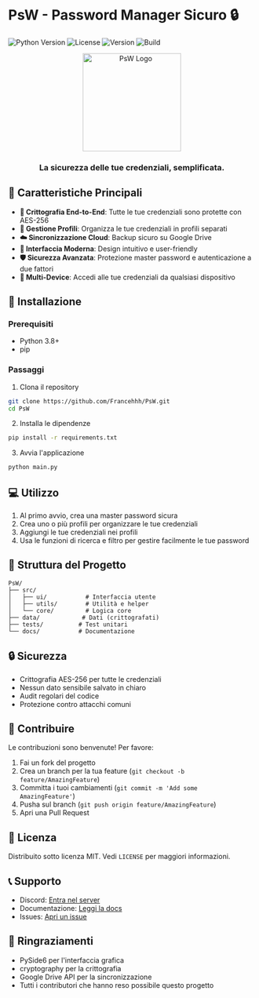 # PsW - Password Manager Sicuro 🔒

![Python Version](https://img.shields.io/badge/python-3.8%2B-blue)
![License](https://img.shields.io/badge/license-MIT-green)
![Version](https://img.shields.io/badge/version-Alpha%201.2.1-orange)
![Build](https://img.shields.io/badge/build-passing-brightgreen)

<div align="center">
  <img src="assets/logo.png" alt="PsW Logo" width="200"/>
  <h3>La sicurezza delle tue credenziali, semplificata.</h3>
</div>

## 🌟 Caratteristiche Principali

- **🔐 Crittografia End-to-End**: Tutte le tue credenziali sono protette con AES-256
- **👤 Gestione Profili**: Organizza le tue credenziali in profili separati
- **☁️ Sincronizzazione Cloud**: Backup sicuro su Google Drive
- **🎨 Interfaccia Moderna**: Design intuitivo e user-friendly
- **🛡️ Sicurezza Avanzata**: Protezione master password e autenticazione a due fattori
- **📱 Multi-Device**: Accedi alle tue credenziali da qualsiasi dispositivo

## 🚀 Installazione

### Prerequisiti
- Python 3.8+
- pip

### Passaggi
1. Clona il repository
```bash
git clone https://github.com/Francehhh/PsW.git
cd PsW
```

2. Installa le dipendenze
```bash
pip install -r requirements.txt
```

3. Avvia l'applicazione
```bash
python main.py
```

## 💻 Utilizzo

1. Al primo avvio, crea una master password sicura
2. Crea uno o più profili per organizzare le tue credenziali
3. Aggiungi le tue credenziali nei profili
4. Usa le funzioni di ricerca e filtro per gestire facilmente le tue password

## 📁 Struttura del Progetto

```
PsW/
├── src/
│   ├── ui/           # Interfaccia utente
│   ├── utils/        # Utilità e helper
│   └── core/         # Logica core
├── data/            # Dati (crittografati)
├── tests/          # Test unitari
└── docs/           # Documentazione
```

## 🔒 Sicurezza

- Crittografia AES-256 per tutte le credenziali
- Nessun dato sensibile salvato in chiaro
- Audit regolari del codice
- Protezione contro attacchi comuni

## 🤝 Contribuire

Le contribuzioni sono benvenute! Per favore:

1. Fai un fork del progetto
2. Crea un branch per la tua feature (`git checkout -b feature/AmazingFeature`)
3. Committa i tuoi cambiamenti (`git commit -m 'Add some AmazingFeature'`)
4. Pusha sul branch (`git push origin feature/AmazingFeature`)
5. Apri una Pull Request

## 📝 Licenza

Distribuito sotto licenza MIT. Vedi `LICENSE` per maggiori informazioni.

## 📞 Supporto

- Discord: [Entra nel server](https://discord.gg/psw)
- Documentazione: [Leggi la docs](https://psw.readthedocs.io)
- Issues: [Apri un issue](https://github.com/Francehhh/PsW/issues)

## 🙏 Ringraziamenti

- PySide6 per l'interfaccia grafica
- cryptography per la crittografia
- Google Drive API per la sincronizzazione
- Tutti i contributori che hanno reso possibile questo progetto 